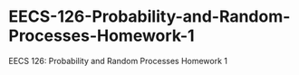 # EECS-126-Probability-and-Random-Processes-Homework-1
EECS 126: Probability and Random Processes Homework 1
